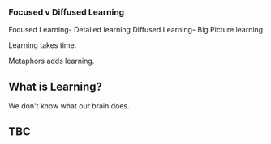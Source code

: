 ### Focused v Diffused Learning
Focused Learning- Detailed learning
Diffused Learning- Big Picture learning

Learning takes time.

Metaphors adds learning.

## What is Learning?
We don't know what our brain does.

## TBC